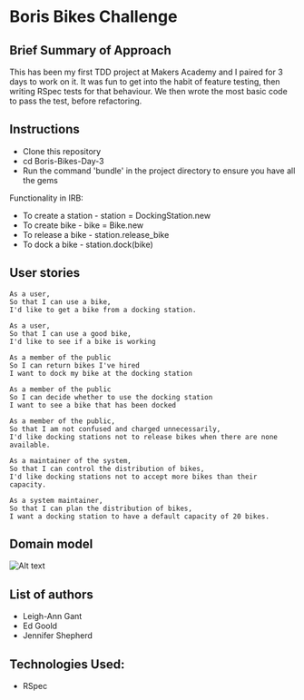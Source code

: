 Boris Bikes Challenge
==================

Brief Summary of Approach
-------
This has been my first TDD project at Makers Academy and I paired for 3 days to work on it.  It was fun to get into the habit of feature testing, then writing RSpec tests for that behaviour.  We then wrote the most basic code to pass the test, before refactoring.

Instructions
-------
* Clone this repository
* cd Boris-Bikes-Day-3
* Run the command 'bundle' in the project directory to ensure you have all the gems

Functionality in IRB:
* To create a station - station = DockingStation.new
* To create bike - bike = Bike.new
* To release a bike - station.release_bike
* To dock a bike - station.dock(bike)

User stories
--------
```
As a user,
So that I can use a bike,
I'd like to get a bike from a docking station.

As a user,
So that I can use a good bike,
I'd like to see if a bike is working

As a member of the public
So I can return bikes I've hired
I want to dock my bike at the docking station

As a member of the public
So I can decide whether to use the docking station
I want to see a bike that has been docked

As a member of the public,
So that I am not confused and charged unnecessarily,
I'd like docking stations not to release bikes when there are none available.

As a maintainer of the system,
So that I can control the distribution of bikes,
I'd like docking stations not to accept more bikes than their capacity.

As a system maintainer,
So that I can plan the distribution of bikes,
I want a docking station to have a default capacity of 20 bikes.
```

## Domain model
![Alt text](img/domain_model.jpg)

## List of authors
* Leigh-Ann Gant
* Ed Goold
* Jennifer Shepherd

Technologies Used:
--------
* RSpec
